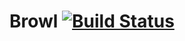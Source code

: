 # Browl [![Build Status](https://travis-ci.org/erkarl/browl.png?branch=master)](https://travis-ci.org/erkarl/browl)  

